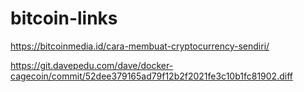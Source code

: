 # bitcoin-links

https://bitcoinmedia.id/cara-membuat-cryptocurrency-sendiri/


https://git.davepedu.com/dave/docker-cagecoin/commit/52dee379165ad79f12b2f2021fe3c10b1fc81902.diff

